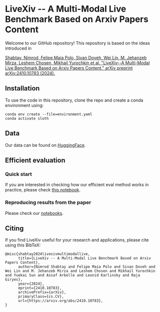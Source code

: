 # LiveXiv -- A Multi-Modal Live Benchmark Based on Arxiv Papers Content

Welcome to our GitHub repository! This repository is based on the ideas introduced in

[Shabtay, Nimrod, Felipe Maia Polo, Sivan Doveh, Wei Lin, M. Jehanzeb Mirza, Leshem Chosen, Mikhail Yurochkin et al. "LiveXiv--A Multi-Modal Live Benchmark Based on Arxiv Papers Content." arXiv preprint arXiv:2410.10783 (2024).](https://arxiv.org/abs/2410.10783)

## Installation

To use the code in this repository, clone the repo and create a conda environment using:

```
conda env create --file=environment.yaml
conda activate sloth
```
## Data

Our data can be found on [HuggingFace](https://huggingface.co/datasets/LiveXiv/LiveXiv).

## Efficient evaluation

###  Quick start

If you are interested in checking how our efficient eval method works in practice, please check [this notebook](https://github.com/NimrodShabtay/LiveXiv/blob/main/notebooks/efficient_eval_demo.ipynb).


### Reproducing results from the paper

Please check our [notebooks](https://github.com/NimrodShabtay/LiveXiv/tree/main/notebooks).


## Citing

If you find LiveXiv useful for your research and applications, please cite using this BibTeX:
```
@misc{shabtay2024livexivmultimodallive,
      title={LiveXiv -- A Multi-Modal Live Benchmark Based on Arxiv Papers Content}, 
      author={Nimrod Shabtay and Felipe Maia Polo and Sivan Doveh and Wei Lin and M. Jehanzeb Mirza and Leshem Chosen and Mikhail Yurochkin and Yuekai Sun and Assaf Arbelle and Leonid Karlinsky and Raja Giryes},
      year={2024},
      eprint={2410.10783},
      archivePrefix={arXiv},
      primaryClass={cs.CV},
      url={https://arxiv.org/abs/2410.10783}, 
}
```

